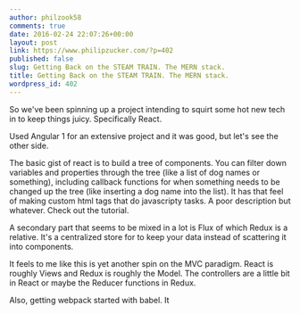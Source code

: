 ```yaml
---
author: philzook58
comments: true
date: 2016-02-24 22:07:26+00:00
layout: post
link: https://www.philipzucker.com/?p=402
published: false
slug: Getting Back on the STEAM TRAIN. The MERN stack.
title: Getting Back on the STEAM TRAIN. The MERN stack.
wordpress_id: 402
---
```


So we've been spinning up a project intending to squirt some hot new tech in to keep things juicy. Specifically React.

Used Angular 1 for an extensive project and it was good, but let's see the other side.

The basic gist of react is to build a tree of components. You can filter down variables and properties through the tree (like a list of dog names or something), including callback functions for when something needs to be changed up the tree (like inserting a dog name into the list). It has that feel of making custom html tags that do javascripty tasks. A poor description but whatever. Check out the tutorial.

A secondary part that seems to be mixed in a lot is Flux of which Redux is a relative. It's a centralized store for to keep your data instead of scattering it into components.

It feels to me like this is yet another spin on the MVC paradigm. React is roughly Views and Redux is roughly the Model. The controllers are a little bit in React or maybe the Reducer functions in Redux.

Also, getting webpack started with babel. It
